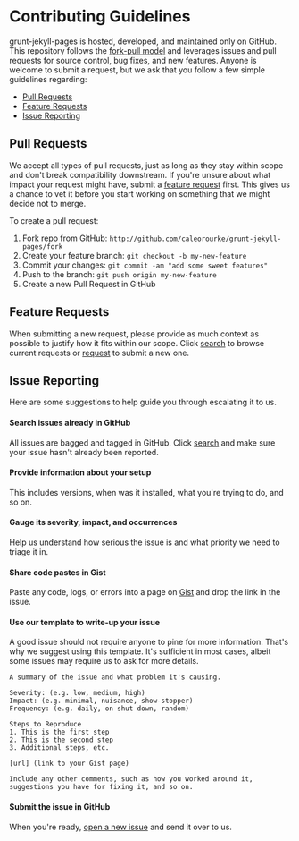 # Contributing Guidelines

grunt-jekyll-pages is hosted, developed, and maintained only on GitHub. This repository follows the <a href="http://help.github.com/articles/using-pull-requests" target="_blank">fork-pull model</a> and leverages issues and pull requests for source control, bug fixes, and new features. Anyone is welcome to submit a request, but we ask that you follow a few simple guidelines regarding:

* [Pull Requests](#pull-requests)
* [Feature Requests](#feature-requests)
* [Issue Reporting](#issue-reporting)

## Pull Requests

We accept all types of pull requests, just as long as they stay within scope and don't break compatibility downstream. If you're unsure about what impact your request might have, submit a [feature request](#feature-requests) first. This gives us a chance to vet it before you start working on something that we might decide not to merge.

To create a pull request:

1. Fork repo from GitHub: `http://github.com/caleorourke/grunt-jekyll-pages/fork`
2. Create your feature branch: `git checkout -b my-new-feature`
3. Commit your changes: `git commit -am "add some sweet features"`
4. Push to the branch: `git push origin my-new-feature`
5. Create a new Pull Request in GitHub

## Feature Requests

When submitting a new request, please provide as much context as possible to justify how it fits within our scope. Click <a href="http://github.com/caleorourke/grunt-jekyll-pages/issues" target="_blank">search</a> to browse current requests or <a href="http://github.com/caleorourke/grunt-jekyll-pages/issues/new" target="_blank">request</a> to submit a new one.

## Issue Reporting

Here are some suggestions to help guide you through escalating it to us.

#### Search issues already in GitHub

All issues are bagged and tagged in GitHub. Click <a href="http://github.com/caleorourke/grunt-jekyll-pages/issues" target="_blank">search</a> and make sure your issue hasn't already been reported.

#### Provide information about your setup

This includes versions, when was it installed, what you're trying to do, and so on.

#### Gauge its severity, impact, and occurrences

Help us understand how serious the issue is and what priority we need to triage it in.

#### Share code pastes in Gist

Paste any code, logs, or errors into a page on <a href="http://gist.github.com" target="_blank">Gist</a> and drop the link in the issue.

#### Use our template to write-up your issue

A good issue should not require anyone to pine for more information. That's why we suggest using this template. It's sufficient in most cases, albeit some issues may require us to ask for more details.

~~~
A summary of the issue and what problem it's causing.

Severity: (e.g. low, medium, high)
Impact: (e.g. minimal, nuisance, show-stopper)
Frequency: (e.g. daily, on shut down, random)

Steps to Reproduce
1. This is the first step
2. This is the second step
3. Additional steps, etc.

[url] (link to your Gist page)

Include any other comments, such as how you worked around it, suggestions you have for fixing it, and so on.
~~~

#### Submit the issue in GitHub

When you're ready, <a href="http://github.com/caleorourke/grunt-jekyll-pages/issues/new" target="_blank">open a new issue</a> and send it over to us.
